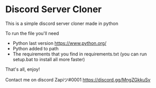# Discord Server Cloner
This is a simple discord server cloner made in python

To run the file you'll need

* Python last version https://www.python.org/
* Python added to path
* The requirements that you find in requirements.txt (you can run setup.bat to install all more faster)

That's all, enjoy!

Contact me on discord Zapiツ#0001 https://discord.gg/MngZGkkuSv
